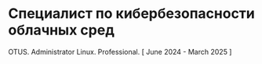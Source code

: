 # Специалист по кибербезопасности облачных сред 
OTUS. Administrator Linux. Professional. [ June 2024 - March 2025 ]
